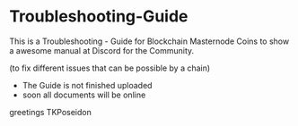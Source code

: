 # Troubleshooting-Guide

 This is a Troubleshooting - Guide
 for Blockchain Masternode Coins to show a awesome manual at Discord for the Community.
 
 (to fix different issues that can be possible by a chain)


 - The Guide is not finished uploaded
 - soon all documents will be online
 
 greetings TKPoseidon
